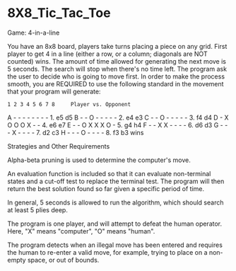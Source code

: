 # 8X8_Tic_Tac_Toe

Game: 4-in-a-line

You have an 8x8 board, players take turns placing a piece on any grid. First player to get 4 in a line (either a row, or a column; diagonals are NOT counted) wins. The amount of time allowed for generating the next move is 5 seconds. The search will stop when there's no time left. The program ask the user to decide who is going to move first. In order to make the process smooth, you are REQUIRED to use the following standard in the movement that your program will generate:

    1 2 3 4 5 6 7 8     Player vs. Opponent
  A - - - - - - - -        1. e5 d5
  B - - O - - - - -        2. e4 e3
  C - - O - - - - -        3. f4 d4
  D - X O O O X - -        4. e6 e7
  E - - O X X X O -        5. g4 h4
  F - - X X - - - -        6. d6 d3
  G - - - X - - - -        7. d2 c3
  H - - - O - - - -        8. f3 b3 wins
  
  
Strategies and Other Requirements

Alpha-beta pruning is used to determine the computer's move.

An evaluation function is included so that it can evaluate non-terminal states and a cut-off test to replace the terminal test. The program will then return the best solution found so far given a specific period of time.

In general, 5 seconds is allowed to run the algorithm, which should search at least 5 plies deep.

The program is one player, and will attempt to defeat the human operator. Here, "X" means "computer", "O" means "human".

The program detects when an illegal move has been entered and requires the human to re-enter a valid move, for example, trying to place on a non-empty space, or out of bounds.
